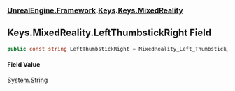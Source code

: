 ### [UnrealEngine.Framework](./UnrealEngine-Framework.md 'UnrealEngine.Framework').[Keys](./Keys.md 'UnrealEngine.Framework.Keys').[Keys.MixedReality](./Keys-MixedReality.md 'UnrealEngine.Framework.Keys.MixedReality')
## Keys.MixedReality.LeftThumbstickRight Field
  
```csharp
public const string LeftThumbstickRight = MixedReality_Left_Thumbstick_Right;
```
#### Field Value
[System.String](https://docs.microsoft.com/en-us/dotnet/api/System.String 'System.String')  
